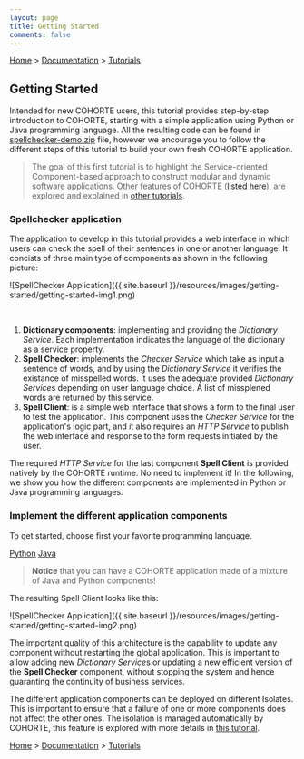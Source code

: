 ```yaml
---
layout: page
title: Getting Started
comments: false
---
```


[Home](../../../) > [Documentation](../../) > [Tutorials](../)

## Getting Started

Intended for new COHORTE users, this tutorial provides step-by-step introduction to COHORTE, starting with a simple application using Python or Java programming language. All the resulting code can be found in [spellchecker-demo.zip](#) file, however we encourage you to follow the different steps of this tutorial to build your own fresh COHORTE application.

> The goal of this first tutorial is to highlight the Service-oriented Component-based approach to construct modular and dynamic software applications. Other features of COHORTE ([listed here](./what-is-cohorte.html)), are explored and explained in [other tutorials](./tutorials.html).

### Spellchecker application

The application to develop in this tutorial provides a web interface in which users can check the spell of their sentences in one or another language. It concists of three main type of components as shown in the following picture:

![SpellChecker Application]({{ site.baseurl }}/resources/images/getting-started/getting-started-img1.png)

<br/>

1. **Dictionary components**: implementing and providing the *Dictionary Service*. Each implementation indicates the language of the dictionary as a service property.
2. **Spell Checker**: implements the *Checker Service* which take as input a sentence of words, and by using the *Dictionary Service* it verifies the existance of misspelled words. It uses the adequate provided *Dictionary Service*s depending on user language choice. A list of missplened words are returned by this service.
3. **Spell Client**: is a simple web interface that shows a form to the final user to test the application. This component uses the *Checker Service* for the application's logic part, and it also requires an *HTTP Service* to publish the web interface and response to the form requests initiated by the user.

The required *HTTP Service* for the last component **Spell Client** is provided natively by the COHORTE runtime. No need to implement it! In the following, we show you how the different components are implemented in Python or Java programming languages.


### Implement the different application components

To get started, choose first your favorite programming language.

<div class="menu-choices">	
    <a style="left: 0%;" class="menu-choice menu-choice-python"
      href="./python.html">Python</a>
	<a style="left: 30%;" class="menu-choice menu-choice-java"
      href="./java.html">Java</a>
</div>

> **Notice** that you can have a COHORTE application made of a mixture of Java and Python components!


The resulting Spell Client looks like this:

![SpellChecker Application]({{ site.baseurl }}/resources/images/getting-started/getting-started-img2.png)

The important quality of this architecture is the capability to update any component without restarting the global application. This is important to allow adding new *Dictionary Service*s or updating a new efficient version of the **Spell Checker** component, without stopping the system and hence guaranting the continuity of business services.

The different application components can be deployed on different Isolates. This is important to ensure that a failure of one or more components does not affect the other ones. The isolation is managed automatically by COHORTE, this feature is explored with more details in [this tutorial](../temper/).


[Home](../../../) > [Documentation](../../) > [Tutorials](../)
